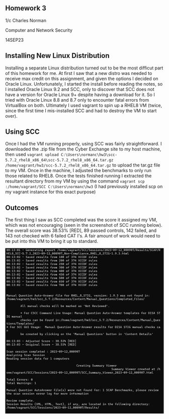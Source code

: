 ## Homework 3
1/c Charles Norman

Computer and Network Security

14SEP23

## Installing New Linux Distribution
Installing a separate Linux distribution turned out to be the most difficut part of this homework for me. At first I saw that a new distro was needed to receive max credit on this assignment, and given the options I decided on Oracle Linux. Unfortunately, I started the install before reading the notes, so I installed Oracle Linux 9.2 and SCC, only to discover that SCC does not have a version for Oracle Linux 9+ despite having a download for it. So I tried with Oracle Linux 8.8 and 8.7 only to encounter fatal errors from VirtualBox on both. Ultimately I used vagrant to spin up a RHEL8 VM (twice, since the first time I mis-installed SCC and had to destroy the VM to start over).

## Using SCC
Once I had the VM running properly, using SCC was fairly straightforward. I downloaded the .zip file from the Cyber Exchange site to my host machine, then used `vagrant upload C:\Users\normanc\hw3\scc-5.7.2_rhel8_x86_64\scc-5.7.2_rhel8_x86_64.tar.gz /home/vagrant/hw3/scc-5.7.2_rhel8_x86_64.tar.gz` to upload the tar.gz file to my VM. Once in the machine, I adjusted the benchmarks to only run those related to RHEL8. Once the tests finished running I extracted the resultant directory from my VM by using the command `vagrant scp :/home/vagrant/SCC C:\Users\normanc\hw3` (I had previously installed scp on my vagrant instance for this exact purpose)

## Outcomes
The first thing I saw as SCC completed was the score it assigned my VM, which was not encouraging (seen in the screenshot of SCC running below). The overall score was 38.53% [RED], 89 passed controls, 142 failed, and 143 not checked with 6 failed CAT I's. A fair amount of work would need to be put into this VM to bring it up to standard. 

![image.png](https://github.com/ns5sonny/norman-CNS-Lab-23/blob/main/Homework%203/image.png)
